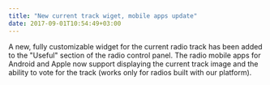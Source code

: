 ```yaml
---
title: "New current track wiget, mobile apps update"
date: 2017-09-01T10:54:49+03:00
---
```


A new, fully customizable widget for the current radio track has been added to the "Useful" section of the radio control panel. The radio mobile apps for Android and Apple now support displaying the current track image and the ability to vote for the track (works only for radios built with our platform).